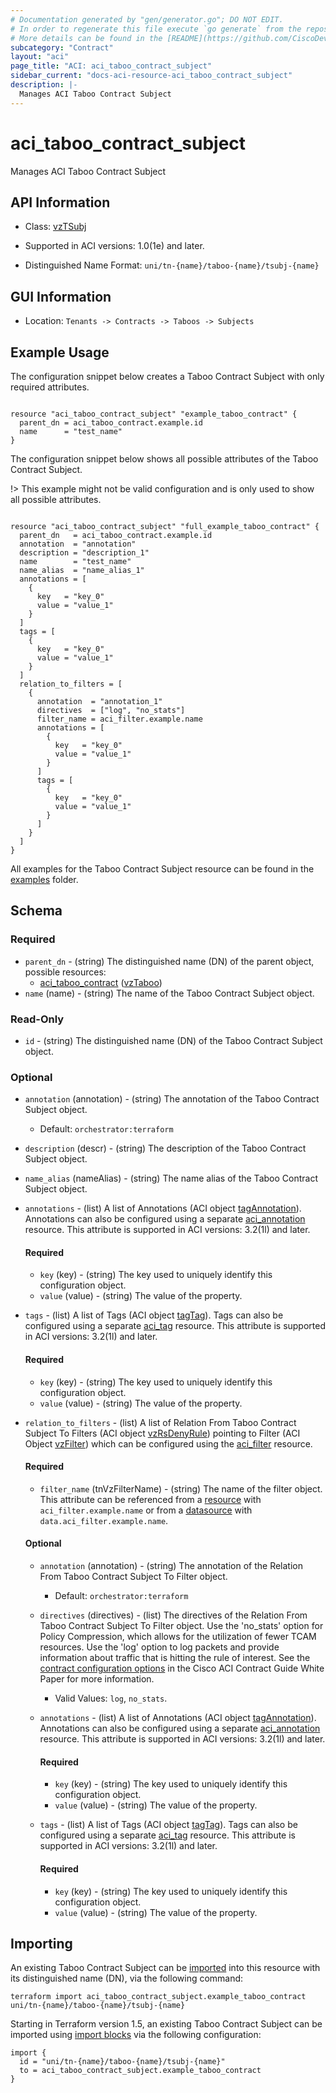 ```yaml
---
# Documentation generated by "gen/generator.go"; DO NOT EDIT.
# In order to regenerate this file execute `go generate` from the repository root.
# More details can be found in the [README](https://github.com/CiscoDevNet/terraform-provider-aci/blob/master/README.md).
subcategory: "Contract"
layout: "aci"
page_title: "ACI: aci_taboo_contract_subject"
sidebar_current: "docs-aci-resource-aci_taboo_contract_subject"
description: |-
  Manages ACI Taboo Contract Subject
---
```


# aci_taboo_contract_subject #

Manages ACI Taboo Contract Subject



## API Information ##

* Class: [vzTSubj](https://pubhub.devnetcloud.com/media/model-doc-latest/docs/app/index.html#/objects/vzTSubj/overview)

* Supported in ACI versions: 1.0(1e) and later.

* Distinguished Name Format: `uni/tn-{name}/taboo-{name}/tsubj-{name}`

## GUI Information ##

* Location: `Tenants -> Contracts -> Taboos -> Subjects`

## Example Usage ##

The configuration snippet below creates a Taboo Contract Subject with only required attributes.

```hcl

resource "aci_taboo_contract_subject" "example_taboo_contract" {
  parent_dn = aci_taboo_contract.example.id
  name      = "test_name"
}

```
The configuration snippet below shows all possible attributes of the Taboo Contract Subject.

!> This example might not be valid configuration and is only used to show all possible attributes.

```hcl

resource "aci_taboo_contract_subject" "full_example_taboo_contract" {
  parent_dn   = aci_taboo_contract.example.id
  annotation  = "annotation"
  description = "description_1"
  name        = "test_name"
  name_alias  = "name_alias_1"
  annotations = [
    {
      key   = "key_0"
      value = "value_1"
    }
  ]
  tags = [
    {
      key   = "key_0"
      value = "value_1"
    }
  ]
  relation_to_filters = [
    {
      annotation  = "annotation_1"
      directives  = ["log", "no_stats"]
      filter_name = aci_filter.example.name
      annotations = [
        {
          key   = "key_0"
          value = "value_1"
        }
      ]
      tags = [
        {
          key   = "key_0"
          value = "value_1"
        }
      ]
    }
  ]
}

```

All examples for the Taboo Contract Subject resource can be found in the [examples](https://github.com/CiscoDevNet/terraform-provider-aci/tree/master/examples/resources/aci_taboo_contract_subject) folder.

## Schema ##

### Required ###

* `parent_dn` - (string) The distinguished name (DN) of the parent object, possible resources:
  - [aci_taboo_contract](https://registry.terraform.io/providers/CiscoDevNet/aci/latest/docs/resources/taboo_contract) ([vzTaboo](https://pubhub.devnetcloud.com/media/model-doc-latest/docs/app/index.html#/objects/vzTaboo/overview))
* `name` (name) - (string) The name of the Taboo Contract Subject object.

### Read-Only ###

* `id` - (string) The distinguished name (DN) of the Taboo Contract Subject object.

### Optional ###

* `annotation` (annotation) - (string) The annotation of the Taboo Contract Subject object.
  - Default: `orchestrator:terraform`
* `description` (descr) - (string) The description of the Taboo Contract Subject object.
* `name_alias` (nameAlias) - (string) The name alias of the Taboo Contract Subject object.
* `annotations` - (list) A list of Annotations (ACI object [tagAnnotation](https://pubhub.devnetcloud.com/media/model-doc-latest/docs/app/index.html#/objects/tagAnnotation/overview)). Annotations can also be configured using a separate [aci_annotation](https://registry.terraform.io/providers/CiscoDevNet/aci/latest/docs/resources/annotation) resource. This attribute is supported in ACI versions: 3.2(1l) and later.
  #### Required ####
  
    * `key` (key) - (string) The key used to uniquely identify this configuration object.
    * `value` (value) - (string) The value of the property.
* `tags` - (list) A list of Tags (ACI object [tagTag](https://pubhub.devnetcloud.com/media/model-doc-latest/docs/app/index.html#/objects/tagTag/overview)). Tags can also be configured using a separate [aci_tag](https://registry.terraform.io/providers/CiscoDevNet/aci/latest/docs/resources/tag) resource. This attribute is supported in ACI versions: 3.2(1l) and later.
  #### Required ####
  
    * `key` (key) - (string) The key used to uniquely identify this configuration object.
    * `value` (value) - (string) The value of the property.
* `relation_to_filters` - (list) A list of Relation From Taboo Contract Subject To Filters (ACI object [vzRsDenyRule](https://pubhub.devnetcloud.com/media/model-doc-latest/docs/app/index.html#/objects/vzRsDenyRule/overview)) pointing to Filter (ACI Object [vzFilter](https://pubhub.devnetcloud.com/media/model-doc-latest/docs/app/index.html#/objects/vzFilter/overview)) which can be configured using the [aci_filter](https://registry.terraform.io/providers/CiscoDevNet/aci/latest/docs/resources/filter) resource.
  #### Required ####
  
    * `filter_name` (tnVzFilterName) - (string) The name of the filter object. This attribute can be referenced from a [resource](https://registry.terraform.io/providers/CiscoDevNet/aci/latest/docs/resources/filter) with `aci_filter.example.name` or from a [datasource](https://registry.terraform.io/providers/CiscoDevNet/aci/latest/docs/data-sources/filter) with `data.aci_filter.example.name`.
  #### Optional ####
    
    * `annotation` (annotation) - (string) The annotation of the Relation From Taboo Contract Subject To Filter object.
      - Default: `orchestrator:terraform`
    * `directives` (directives) - (list) The directives of the Relation From Taboo Contract Subject To Filter object. Use the 'no_stats' option for Policy Compression, which allows for the utilization of fewer TCAM resources. Use the 'log' option to log packets and provide information about traffic that is hitting the rule of interest. See the [contract configuration options](https://www.cisco.com/c/en/us/solutions/collateral/data-center-virtualization/application-centric-infrastructure/white-paper-c11-743951.html#Contractconfigurationoptions) in the Cisco ACI Contract Guide White Paper for more information.
      - Valid Values: `log`, `no_stats`.
    * `annotations` - (list) A list of Annotations (ACI object [tagAnnotation](https://pubhub.devnetcloud.com/media/model-doc-latest/docs/app/index.html#/objects/tagAnnotation/overview)). Annotations can also be configured using a separate [aci_annotation](https://registry.terraform.io/providers/CiscoDevNet/aci/latest/docs/resources/annotation) resource. This attribute is supported in ACI versions: 3.2(1l) and later.
      #### Required ####
  
        * `key` (key) - (string) The key used to uniquely identify this configuration object.
        * `value` (value) - (string) The value of the property.
    * `tags` - (list) A list of Tags (ACI object [tagTag](https://pubhub.devnetcloud.com/media/model-doc-latest/docs/app/index.html#/objects/tagTag/overview)). Tags can also be configured using a separate [aci_tag](https://registry.terraform.io/providers/CiscoDevNet/aci/latest/docs/resources/tag) resource. This attribute is supported in ACI versions: 3.2(1l) and later.
      #### Required ####
  
        * `key` (key) - (string) The key used to uniquely identify this configuration object.
        * `value` (value) - (string) The value of the property.

## Importing

An existing Taboo Contract Subject can be [imported](https://www.terraform.io/docs/import/index.html) into this resource with its distinguished name (DN), via the following command:

```
terraform import aci_taboo_contract_subject.example_taboo_contract uni/tn-{name}/taboo-{name}/tsubj-{name}
```

Starting in Terraform version 1.5, an existing Taboo Contract Subject can be imported
using [import blocks](https://developer.hashicorp.com/terraform/language/import) via the following configuration:

```
import {
  id = "uni/tn-{name}/taboo-{name}/tsubj-{name}"
  to = aci_taboo_contract_subject.example_taboo_contract
}
```
